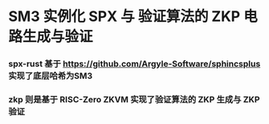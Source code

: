 # SM3 实例化 SPX 与 验证算法的 ZKP 电路生成与验证

### spx-rust 基于 https://github.com/Argyle-Software/sphincsplus 实现了底层哈希为SM3

### zkp 则是基于 RISC-Zero ZKVM 实现了验证算法的 ZKP 生成与 ZKP 验证
